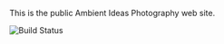 This is the public Ambient Ideas Photography web site.

![Build Status](https://travis-ci.org/ambientideasphotography/ambientideasphotography.github.io.png)